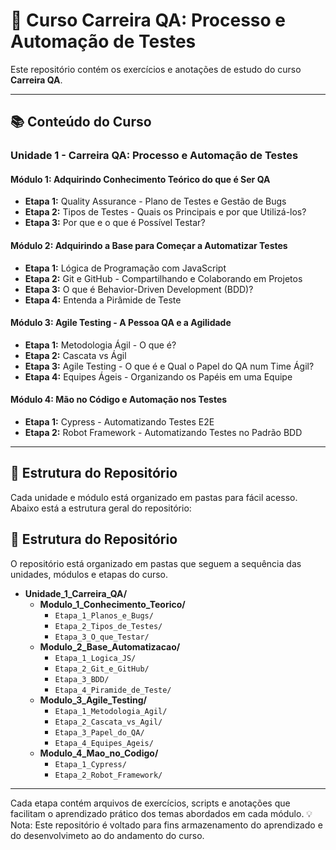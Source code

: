 # 🧪 Curso Carreira QA: Processo e Automação de Testes

Este repositório contém os exercícios e anotações de estudo do curso **Carreira QA**.

---

## 📚 Conteúdo do Curso

### Unidade 1 - Carreira QA: Processo e Automação de Testes

#### Módulo 1: Adquirindo Conhecimento Teórico do que é Ser QA
- **Etapa 1:** Quality Assurance - Plano de Testes e Gestão de Bugs
- **Etapa 2:** Tipos de Testes - Quais os Principais e por que Utilizá-los?
- **Etapa 3:** Por que e o que é Possível Testar?

#### Módulo 2: Adquirindo a Base para Começar a Automatizar Testes
- **Etapa 1:** Lógica de Programação com JavaScript
- **Etapa 2:** Git e GitHub - Compartilhando e Colaborando em Projetos
- **Etapa 3:** O que é Behavior-Driven Development (BDD)?
- **Etapa 4:** Entenda a Pirâmide de Teste

#### Módulo 3: Agile Testing - A Pessoa QA e a Agilidade
- **Etapa 1:** Metodologia Ágil - O que é?
- **Etapa 2:** Cascata vs Ágil
- **Etapa 3:** Agile Testing - O que é e Qual o Papel do QA num Time Ágil?
- **Etapa 4:** Equipes Ágeis - Organizando os Papéis em uma Equipe

#### Módulo 4: Mão no Código e Automação nos Testes
- **Etapa 1:** Cypress - Automatizando Testes E2E
- **Etapa 2:** Robot Framework - Automatizando Testes no Padrão BDD

---

## 📂 Estrutura do Repositório

Cada unidade e módulo está organizado em pastas para fácil acesso. Abaixo está a estrutura geral do repositório:
## 📂 Estrutura do Repositório

O repositório está organizado em pastas que seguem a sequência das unidades, módulos e etapas do curso. 

- **Unidade_1_Carreira_QA/**  
  - **Modulo_1_Conhecimento_Teorico/**
    - `Etapa_1_Planos_e_Bugs/`
    - `Etapa_2_Tipos_de_Testes/`
    - `Etapa_3_O_que_Testar/`
  - **Modulo_2_Base_Automatizacao/**
    - `Etapa_1_Logica_JS/`
    - `Etapa_2_Git_e_GitHub/`
    - `Etapa_3_BDD/`
    - `Etapa_4_Piramide_de_Teste/`
  - **Modulo_3_Agile_Testing/**
    - `Etapa_1_Metodologia_Agil/`
    - `Etapa_2_Cascata_vs_Agil/`
    - `Etapa_3_Papel_do_QA/`
    - `Etapa_4_Equipes_Ageis/`
  - **Modulo_4_Mao_no_Codigo/**
    - `Etapa_1_Cypress/`
    - `Etapa_2_Robot_Framework/`

---

Cada etapa contém arquivos de exercícios, scripts e anotações que facilitam o aprendizado prático dos temas abordados em cada módulo.
💡 Nota: Este repositório é voltado para fins armazenamento do aprendizado e do desenvolvimeto ao do andamento do curso.

